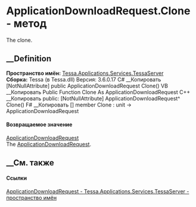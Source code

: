 # ApplicationDownloadRequest.Clone - метод
The clone.
## __Definition
 **Пространство имён:**
[Tessa.Applications.Services.TessaServer](N_Tessa_Applications_Services_TessaServer.htm)  
 **Сборка:** Tessa (в Tessa.dll) Версия: 3.6.0.17
C# __Копировать
    [NotNullAttribute]
    public ApplicationDownloadRequest Clone()
VB __Копировать
    <NotNullAttribute>
    Public Function Clone As ApplicationDownloadRequest
C++ __Копировать
     public:
    [NotNullAttribute]
    ApplicationDownloadRequest^ Clone()
F# __Копировать
     [<NotNullAttribute>]
    member Clone : unit -> ApplicationDownloadRequest 
#### Возвращаемое значение
[ApplicationDownloadRequest](T_Tessa_Applications_Services_TessaServer_ApplicationDownloadRequest.htm)  
The
[ApplicationDownloadRequest](T_Tessa_Applications_Services_TessaServer_ApplicationDownloadRequest.htm).
## __См. также
#### Ссылки
[ApplicationDownloadRequest -
](T_Tessa_Applications_Services_TessaServer_ApplicationDownloadRequest.htm)
[Tessa.Applications.Services.TessaServer - пространство
имён](N_Tessa_Applications_Services_TessaServer.htm)
